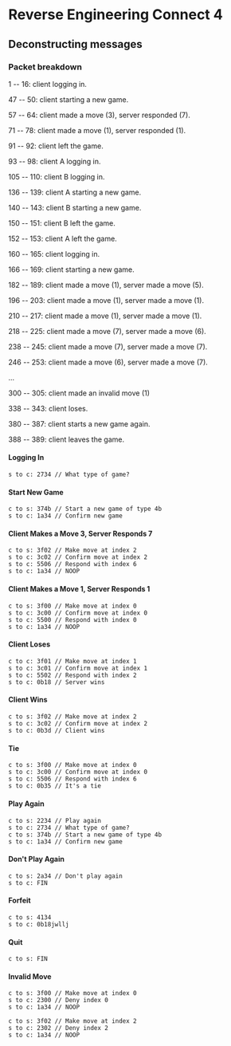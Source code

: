# Reverse Engineering Connect 4

## Deconstructing messages

### Packet breakdown

1 -- 16: client logging in.

47 -- 50: client starting a new game.

57 -- 64: client made a move (3), server responded (7).

71 -- 78: client made a move (1), server responded (1).

91 -- 92: client left the game.

93 -- 98: client A logging in.

105 -- 110: client B logging in.

136 -- 139: client A starting a new game.

140 -- 143: client B starting a new game.

150 -- 151: client B left the game.

152 -- 153: client A left the game.

160 -- 165: client logging in.

166 -- 169: client starting a new game.

182 -- 189: client made a move (1), server made a move (5).

196 -- 203: client made a move (1), server made a move (1).

210 -- 217: client made a move (1), server made a move (1).

218 -- 225: client made a move (7), server made a move (6).

238 -- 245: client made a move (7), server made a move (7).

246 -- 253: client made a move (6), server made a move (7).

...

300 -- 305: client made an invalid move (1)

338 -- 343: client loses.

380 -- 387: client starts a new game again.

388 -- 389: client leaves the game.

#### Logging In

```
s to c: 2734 // What type of game?
```

#### Start New Game

```
c to s: 374b // Start a new game of type 4b
s to c: 1a34 // Confirm new game
```

#### Client Makes a Move 3, Server Responds 7

```
c to s: 3f02 // Make move at index 2
s to c: 3c02 // Confirm move at index 2
s to c: 5506 // Respond with index 6
s to c: 1a34 // NOOP
```

#### Client Makes a Move 1, Server Responds 1

```
c to s: 3f00 // Make move at index 0
s to c: 3c00 // Confirm move at index 0
s to c: 5500 // Respond with index 0
s to c: 1a34 // NOOP
```

#### Client Loses

```
c to c: 3f01 // Make move at index 1
s to c: 3c01 // Confirm move at index 1
s to c: 5502 // Respond with index 2
s to c: 0b18 // Server wins
```

#### Client Wins

```
c to s: 3f02 // Make move at index 2
s to c: 3c02 // Confirm move at index 2
s to c: 0b3d // Client wins
```

#### Tie

```
c to s: 3f00 // Make move at index 0
s to c: 3c00 // Confirm move at index 0
s to c: 5506 // Respond with index 6
s to c: 0b35 // It's a tie
```

#### Play Again

```
c to s: 2234 // Play again
s to c: 2734 // What type of game?
c to s: 374b // Start a new game of type 4b
s to c: 1a34 // Confirm new game
```

#### Don't Play Again

```
c to s: 2a34 // Don't play again
s to c: FIN
```

#### Forfeit

```
c to s: 4134
s to c: 0b18jwllj
```



#### Quit

```
c to s: FIN
```

#### Invalid Move

```
c to s: 3f00 // Make move at index 0
s to c: 2300 // Deny index 0
s to c: 1a34 // NOOP
```

```
c to s: 3f02 // Make move at index 2
s to c: 2302 // Deny index 2
s to c: 1a34 // NOOP
```























